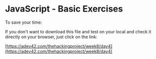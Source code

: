 # JavaScript - Basic Exercises

To save your time: 

If you don't want to download this file and test on your local and check it directly on your browser, just click on the link:

[https://adev42.com/thehackingproject/week8/day4](https://adev42.com/thehackingproject/week8/day4)